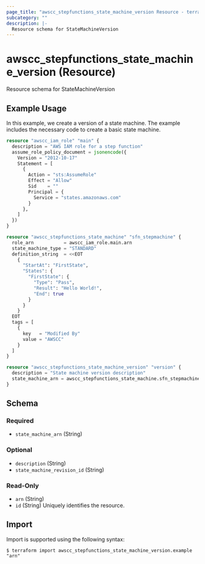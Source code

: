 ```yaml
---
page_title: "awscc_stepfunctions_state_machine_version Resource - terraform-provider-awscc"
subcategory: ""
description: |-
  Resource schema for StateMachineVersion
---
```


# awscc_stepfunctions_state_machine_version (Resource)

Resource schema for StateMachineVersion

## Example Usage
In this example, we create a version of a state machine. The example includes the necessary code to create a basic state machine.
```terraform
resource "awscc_iam_role" "main" {
  description = "AWS IAM role for a step function"
  assume_role_policy_document = jsonencode({
    Version = "2012-10-17"
    Statement = [
      {
        Action = "sts:AssumeRole"
        Effect = "Allow"
        Sid    = ""
        Principal = {
          Service = "states.amazonaws.com"
        }
      },
    ]
  })
}

resource "awscc_stepfunctions_state_machine" "sfn_stepmachine" {
  role_arn           = awscc_iam_role.main.arn
  state_machine_type = "STANDARD"
  definition_string  = <<EOT
    {
      "StartAt": "FirstState",
      "States": {
        "FirstState": {
          "Type": "Pass",
          "Result": "Hello World!",
          "End": true
        }
      }
    }
  EOT
  tags = [
    {
      key   = "Modified By"
      value = "AWSCC"
    }
  ]
}

resource "awscc_stepfunctions_state_machine_version" "version" {
  description = "State machine version description"
  state_machine_arn = awscc_stepfunctions_state_machine.sfn_stepmachine.arn
}
```

<!-- schema generated by tfplugindocs -->
## Schema

### Required

- `state_machine_arn` (String)

### Optional

- `description` (String)
- `state_machine_revision_id` (String)

### Read-Only

- `arn` (String)
- `id` (String) Uniquely identifies the resource.

## Import

Import is supported using the following syntax:

```shell
$ terraform import awscc_stepfunctions_state_machine_version.example "arn"
```
